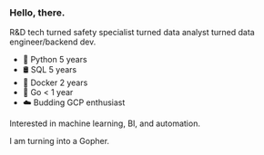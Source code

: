 ### Hello, there.

R&D tech turned safety specialist turned data analyst turned data engineer/backend dev.

* 🐍 Python 5 years
* 🛢️ SQL 5 years
* 🐳 Docker 2 years
* 🐹 Go < 1 year
* ☁️ Budding GCP enthusiast

Interested in machine learning, BI, and automation.

I am turning into a Gopher.
